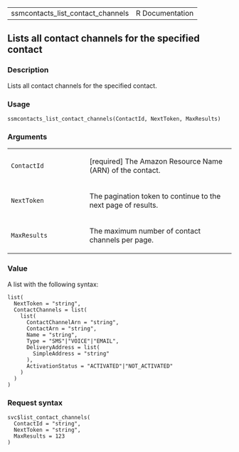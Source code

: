 <table style="width: 100%;">
<tbody>
<tr class="odd">
<td>ssmcontacts_list_contact_channels</td>
<td style="text-align: right;">R Documentation</td>
</tr>
</tbody>
</table>

## Lists all contact channels for the specified contact

### Description

Lists all contact channels for the specified contact.

### Usage

    ssmcontacts_list_contact_channels(ContactId, NextToken, MaxResults)

### Arguments

<table>
<colgroup>
<col style="width: 35%" />
<col style="width: 65%" />
</colgroup>
<tbody>
<tr class="odd">
<td><code
id="ssmcontacts_list_contact_channels_:_ContactId">ContactId</code></td>
<td><p>[required] The Amazon Resource Name (ARN) of the
contact.</p></td>
</tr>
<tr class="even">
<td><code
id="ssmcontacts_list_contact_channels_:_NextToken">NextToken</code></td>
<td><p>The pagination token to continue to the next page of
results.</p></td>
</tr>
<tr class="odd">
<td><code
id="ssmcontacts_list_contact_channels_:_MaxResults">MaxResults</code></td>
<td><p>The maximum number of contact channels per page.</p></td>
</tr>
</tbody>
</table>

### Value

A list with the following syntax:

    list(
      NextToken = "string",
      ContactChannels = list(
        list(
          ContactChannelArn = "string",
          ContactArn = "string",
          Name = "string",
          Type = "SMS"|"VOICE"|"EMAIL",
          DeliveryAddress = list(
            SimpleAddress = "string"
          ),
          ActivationStatus = "ACTIVATED"|"NOT_ACTIVATED"
        )
      )
    )

### Request syntax

    svc$list_contact_channels(
      ContactId = "string",
      NextToken = "string",
      MaxResults = 123
    )
